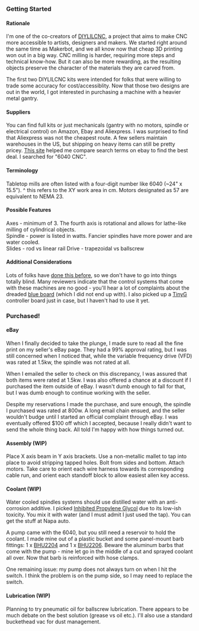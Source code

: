 ### Getting Started

#### Rationale

I'm one of the co-creators of [DIYLILCNC](http://diylilcnc.org/), a project that aims to make
CNC more accessible to artists, designers and makers. We started right
around the same time as Makerbot, and we all know now that cheap 3D printing
won out in a big way. CNC milling is harder, requiring more steps and
technical know-how. But it can also be more rewarding, as the resulting
objects preserve the character of the materials they are
carved from.

The first two DIYLILCNC kits were intended for folks that were willing to trade
some accuracy for cost/accessiblity. Now that those two designs are out in
the world, I got interested in purchasing a machine with a heavier metal gantry.

#### Suppliers

You can find full kits or just mechanicals (gantry with no motors, spindle or
electrical control) on Amazon, Ebay and Aliexpress. I was surprised to
find that Aliexpress was not the cheapest route. A few sellers
maintain warehouses in the US, but shipping on heavy items can still be
pretty pricey. [This site](http://www.delftplate.com/?k=6040%20cnc%20router) 
helped me compare search terms on ebay to find the best deal. I searched for "6040 CNC".

#### Terminology

Tabletop mills are often listed with a four-digit number like 6040 (~24" x 15.5").
^ this refers to the XY work area in cm. 
Motors designated as 57 are equivalent to NEMA 23.

#### Possible Features

Axes - minimum of 3. The fourth axis is rotational and allows for lathe-like milling of cylindrical objects.  
Spindle -  power is listed in watts. Fancier spindles have more power and are water cooled.  
Slides - rod vs linear rail
Drive - trapezoidal vs ballscrew

#### Additional Considerations

Lots of folks have [done this before](http://www.eevblog.com/forum/reviews/china-cnc-6040-setup-testing-review/?PHPSESSID=0521816f3f32ad12d44d4c11fb0a35c8), 
so we don't have to go into things totally blind. Many reviewers indicate that the control systems that come with these
machines are no good - you'll hear a lot of complaints about the dreaded [blue board](http://drkfs.net/REVERSESTEPPER.htm) (which I did not end up with). I also picked up a [TinyG](https://www.youtube.com/watch?v=In9Q_R0Nui8) controller board just in case, but I haven't had to use it yet.

### Purchased!

#### eBay

When I finally decided to take the plunge, I made sure to read all the
fine print on my seller's eBay page. They had a 99% approval rating, but
I was still concerned when I noticed that, while the variable frequency
drive (VFD) was rated at 1.5kw, the spindle was not rated at all.

When I emailed the seller to check on this discrepancy, I was assured
that both items were rated at 1.5kw. I was also offered a chance at a
discount if I purchased the item outside of eBay. I wasn't dumb enough
to fall for that, but I was dumb enough to continue working with the
seller.

Despite my reservations I made the purchase, and sure enough, the
spindle I purchased was rated at 800w. A long email chain ensued, and the seller
wouldn't budge until I started an official complaint through eBay. I was
eventually offered $100 off which I accepted, because I really didn't
want to send the whole thing back. All told I'm happy with how things turned out.

#### Assembly (WIP)

Place X axis beam in Y axis brackets. 
Use a non-metallic mallet to tap into place to avoid stripping tapped holes. 
Bolt from sides and bottom. 
Attach motors. Take care to orient each wire harness towards its
corresponding cable run, and orient each standoff block to allow easiest
allen key access.
 
#### Coolant (WIP)

Water cooled spindles systems should use distilled water with an anti-corrosion additive. 
I picked [Inhibited Propylene Glycol](https://en.wikipedia.org/wiki/Polypropylene_glycol) due to its
low-ish toxicity. You mix it with water (and I must admit I just used the tap). You can get the stuff at Napa auto.

A pump came with the 6040, but you still need a reservoir to hold the
coolant. I made mine out of a plastic bucket and some panel-mount barb
fittings: 1 x [BHU2204](http://quickcouplings.net/osc/product_info.php?products_id=1080&osCsid=8e12c1e2b70df5345fca6878b4a5c1a3) 
and 1 x [BHU2206](http://quickcouplings.net/osc/product_info.php?products_id=1081). 
Beware the aluminum barbs that come with the pump - mine let
go in the middle of a cut and sprayed coolant all over. Now that
barb is reinforced with hose clamps.

One remaining issue: my pump does not always turn on when I hit the
switch. I think the problem is on the pump side, so I may need to
replace the switch.

#### Lubrication (WIP)

Planning to try pneumatic oil for ballscrew
lubrication. There appears to be much debate on the best solution
(grease vs oil etc.). I'll also use a standard buckethead vac for dust
management.
